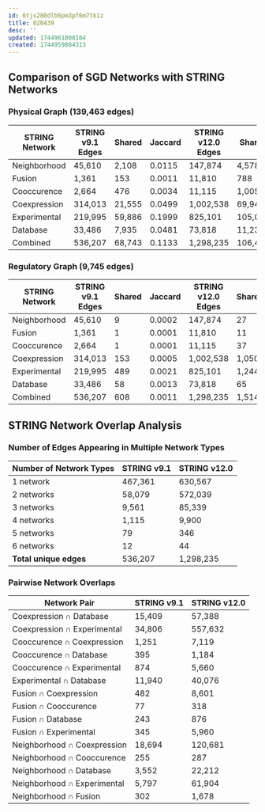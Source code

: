 ```yaml
---
id: 6tjs280dlb6pm3pf6m7tk1z
title: 020439
desc: ''
updated: 1744961008104
created: 1744959884313
---
```


## Comparison of SGD Networks with STRING Networks

### Physical Graph (139,463 edges)

| STRING Network | STRING v9.1 Edges | Shared | Jaccard | STRING v12.0 Edges | Shared | Jaccard |
|----------------|-------------------|--------|---------|-------------------|--------|---------|
| Neighborhood   | 45,610            | 2,108  | 0.0115  | 147,874           | 4,578  | 0.0162  |
| Fusion         | 1,361             | 153    | 0.0011  | 11,810            | 788    | 0.0052  |
| Cooccurence    | 2,664             | 476    | 0.0034  | 11,115            | 1,005  | 0.0067  |
| Coexpression   | 314,013           | 21,555 | 0.0499  | 1,002,538         | 69,946 | 0.0652  |
| Experimental   | 219,995           | 59,886 | 0.1999  | 825,101           | 105,034| 0.1222  |
| Database       | 33,486            | 7,935  | 0.0481  | 73,818            | 11,230 | 0.0556  |
| Combined       | 536,207           | 68,743 | 0.1133  | 1,298,235         | 106,455| 0.0800  |

### Regulatory Graph (9,745 edges)

| STRING Network | STRING v9.1 Edges | Shared | Jaccard | STRING v12.0 Edges | Shared | Jaccard |
|----------------|-------------------|--------|---------|-------------------|--------|---------|
| Neighborhood   | 45,610            | 9      | 0.0002  | 147,874           | 27     | 0.0002  |
| Fusion         | 1,361             | 1      | 0.0001  | 11,810            | 11     | 0.0005  |
| Cooccurence    | 2,664             | 1      | 0.0001  | 11,115            | 37     | 0.0018  |
| Coexpression   | 314,013           | 153    | 0.0005  | 1,002,538         | 1,050  | 0.0010  |
| Experimental   | 219,995           | 489    | 0.0021  | 825,101           | 1,244  | 0.0015  |
| Database       | 33,486            | 58     | 0.0013  | 73,818            | 65     | 0.0008  |
| Combined       | 536,207           | 608    | 0.0011  | 1,298,235         | 1,514  | 0.0012  |

## STRING Network Overlap Analysis

### Number of Edges Appearing in Multiple Network Types

| Number of Network Types | STRING v9.1 | STRING v12.0 |
|------------------------|-------------|-------------|
| 1 network              | 467,361     | 630,567     |
| 2 networks             | 58,079      | 572,039     |
| 3 networks             | 9,561       | 85,339      |
| 4 networks             | 1,115       | 9,900       |
| 5 networks             | 79          | 346         |
| 6 networks             | 12          | 44          |
| **Total unique edges** | 536,207     | 1,298,235   |

### Pairwise Network Overlaps

| Network Pair                       | STRING v9.1 | STRING v12.0 |
|------------------------------------|-------------|-------------|
| Coexpression ∩ Database            | 15,409      | 57,388      |
| Coexpression ∩ Experimental        | 34,806      | 557,632     |
| Cooccurence ∩ Coexpression         | 1,251       | 7,119       |
| Cooccurence ∩ Database             | 395         | 1,184       |
| Cooccurence ∩ Experimental         | 874         | 5,660       |
| Experimental ∩ Database            | 11,940      | 40,076      |
| Fusion ∩ Coexpression              | 482         | 8,601       |
| Fusion ∩ Cooccurence               | 77          | 318         |
| Fusion ∩ Database                  | 243         | 876         |
| Fusion ∩ Experimental              | 345         | 5,960       |
| Neighborhood ∩ Coexpression        | 18,694      | 120,681     |
| Neighborhood ∩ Cooccurence         | 255         | 287         |
| Neighborhood ∩ Database            | 3,552       | 22,212      |
| Neighborhood ∩ Experimental        | 5,797       | 61,904      |
| Neighborhood ∩ Fusion              | 302         | 1,678       |
